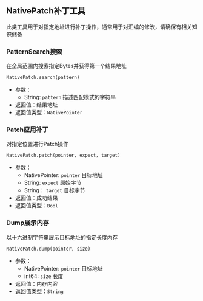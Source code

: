 ## NativePatch补丁工具

此类工具用于对指定地址进行补丁操作，通常用于对汇编的修改，请确保有相关知识储备

### PatternSearch搜索

在全局范围内搜索指定Bytes并获得第一个结果地址

`NativePatch.search(pattern)`

- 参数：
  - String: `pattern`
    描述匹配模式的字符串
- 返回值：结果地址
- 返回值类型：`NativePointer`

### Patch应用补丁

对指定位置进行Patch操作

`NativePatch.patch(pointer, expect, target)`

- 参数：
  - NativePointer: `pointer`
    目标地址
  - String: `expect`
    原始字节
  - String： `target`
    目标字节
- 返回值：成功结果
- 返回值类型：`Bool`

### Dump展示内存

以十六进制字符串展示目标地址的指定长度内存

`NativePatch.dump(pointer, size)`

- 参数：
  - NativePointer: `pointer`
    目标地址
  - int64: `size`
    长度
- 返回值：内存内容
- 返回值类型：`String`
